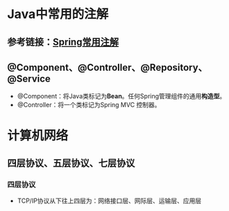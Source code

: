 # Java中常用的注解

## 参考链接：[Spring常用注解](https://zhuanlan.zhihu.com/p/137507309)

## @Component、@Controller、@Repository、@Service

- @Component：将Java类标记为**Bean**。任何Spring管理组件的通用**构造型**。
- @Controller：将一个类标记为Spring MVC 控制器。

# 计算机网络

## 四层协议、五层协议、七层协议

### 四层协议

- TCP/IP协议从下往上四层为：网络接口层、网际层、运输层、应用层
